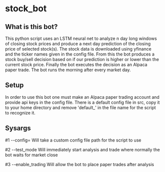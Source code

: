 # stock_bot

## What is this bot?

This python script uses an LSTM neural net to analyze n day long windows of closing stock prices and produce a next day prediction of the closing price of selected stock(s). The stock data is downloaded using yfinance and the ticker names given in the config file. From this the bot produces a stock buy/sell decision based on if our prediction is higher or lower than the current stock price. Finally the bot executes the decision as an Alpaca paper trade. The bot runs the morning after every market day.

## Setup

In order to use this bot one must make an Alpaca paper trading account and provide api keys in the config file. There is a default config file in src, copy it to your home directory and remove 'default_' in the file name for the script to recognize it.

## Sysargs

#1 --config= Will take a custom config file path for the script to use

#2 --test_mode Will immediately start analysis and trade where normally the bot waits for market close

#3 --enable_trading Will allow the bot to place paper trades after analysis
